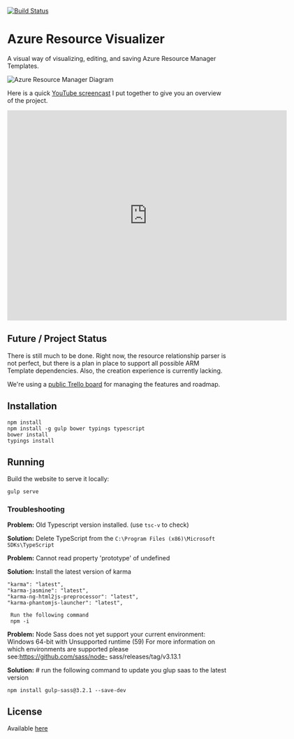 [![Build Status](https://travis-ci.org/ytechie/AzureResourceVisualizer.svg?branch=master)](https://travis-ci.org/ytechie/AzureResourceVisualizer)

# Azure Resource Visualizer

A visual way of visualizing, editing, and saving Azure Resource Manager Templates.

![Azure Resource Manager Diagram](arm-diagram.jpg)

Here is a quick [YouTube screencast](https://www.youtube.com/watch?v=5xP1-IrtNMU) I put together to give you an overview of the project.

<iframe width="640" height="480" src="https://www.youtube.com/embed/5xP1-IrtNMU?rel=0" frameborder="0" allowfullscreen></iframe>

## Future / Project Status

There is still much to be done. Right now, the resource relationship parser is not perfect, but there is a plan in place to support all possible ARM Template dependencies. Also, the creation experience is currently lacking.

We're using a [public Trello board](https://trello.com/b/41RiUCGs/azure-resource-visualizer) for managing the features and roadmap.

## Installation

	npm install
	npm install -g gulp bower typings typescript
	bower install
	typings install

## Running

Build the website to serve it locally:

	gulp serve

### Troubleshooting

**Problem:** Old Typescript version installed. (use `tsc-v` to check)

**Solution:** Delete TypeScript from the `C:\Program Files (x86)\Microsoft SDKs\TypeScript`


**Problem:**  Cannot read property 'prototype' of undefined

**Solution:** Install the latest version of karma  

    "karma": "latest",
    "karma-jasmine": "latest",
    "karma-ng-html2js-preprocessor": "latest",
    "karma-phantomjs-launcher": "latest",
    
     Run the following command
     npm -i
   
   **Problem:** Node Sass does not yet support your current environment: Windows 64-bit with Unsupported runtime (59)
                For more information on which environments are supported 
                please see:https://github.com/sass/node- sass/releases/tag/v3.13.1

**Solution:** # run the following command to update you glup saas to the latest version
    
    npm install gulp-sass@3.2.1 --save-dev

## License
Available [here](https://github.com/ytechie/AzureResourceVisualizer/blob/master/LICENSE)
